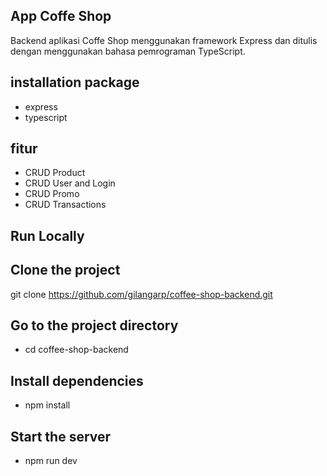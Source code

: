 App Coffe Shop
-

Backend aplikasi Coffe Shop menggunakan framework Express dan ditulis dengan menggunakan bahasa pemrograman TypeScript.

installation package
-
- express
- typescript

fitur
-
- CRUD Product
- CRUD User and Login
- CRUD Promo
- CRUD Transactions

Run Locally
-
Clone the project
-
  git clone https://github.com/gilangarp/coffee-shop-backend.git

Go to the project directory
-
- cd coffee-shop-backend
  
Install dependencies
-
- npm install
  
Start the server
-
- npm run dev